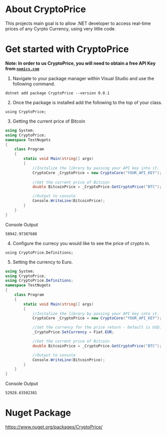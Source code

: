 # About CryptoPrice

This projects main goal is to allow .NET developer to access real-time prices of any Cyrpto Currency, using very little code.

# Get started with CryptoPrice

<b>Note: In order to us CryptoPrice, you will need to obtain a free API Key from [`nomics.com`](https://p.nomics.com/cryptocurrency-bitcoin-api)</b>

1. Navigate to your package manager within Visual Studio and use the following command.
```
dotnet add package CryptoPrice --version 0.0.1
```
2. Once the package is installed add the following to the top of your class.
```
using CryptoPrice;
```
3. Getting the current price of Bitcoin
```c#
using System;
using CryptoPrice;
namespace TestNugets
{
    class Program
    {
        static void Main(string[] args)
        {
            //Initalize the library by passing your API key into it.
            CryptoCore _CryptoPrice = new CryptoCore("YOUR_API_KEY");
            
            //Get the current price of Bitcoin
            double BitcoinPrice = _CryptoPrice.GetCryptoPrice("BTC");

            //Output to console
            Console.WriteLine(BitcoinPrice);
        }
    }
}
```
Console Output
```
58942.97387688
```

4. Configure the currecy you would like to see the price of crypto in.
```
using CryptoPrice.Definitions;
```

5. Setting the currency to Euro.
```c#
using System;
using CryptoPrice;
using CryptoPrice.Definitions;
namespace TestNugets
{
    class Program
    {
        static void Main(string[] args)
        {
            //Initalize the library by passing your API key into it.
            CryptoCore _CryptoPrice = new CryptoCore("YOUR_API_KEY");

            //Set the currency for the price return - Default is USD.
            _CryptoPrice.SetCurrency = Fiat.EUR;

            //Get the current price of Bitcoin
            double BitcoinPrice = _CryptoPrice.GetCryptoPrice("BTC");

            //Output to console
            Console.WriteLine(BitcoinPrice);
        }
    }
}
```
Console Output
```
52928.63502381
```

# Nuget Package
https://www.nuget.org/packages/CryptoPrice/
